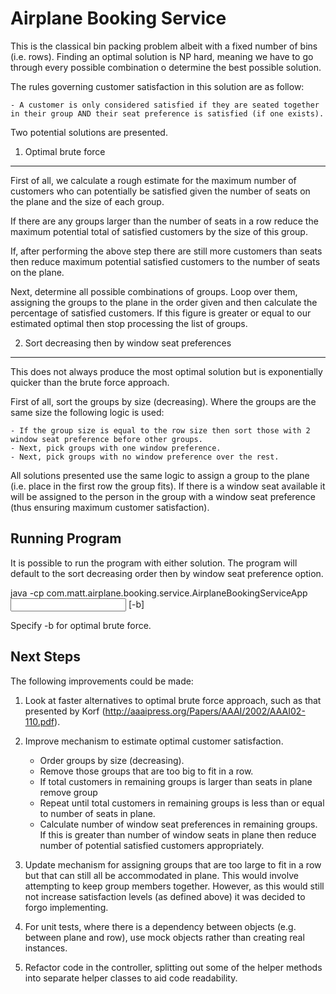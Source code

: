Airplane Booking Service
========================

This is the classical bin packing problem albeit with a fixed number of bins (i.e. rows). Finding an optimal solution is NP hard, meaning we have to go through every possible combination o determine the best possible solution.

 The rules governing customer satisfaction in this solution are as follow:
 
 	- A customer is only considered satisfied if they are seated together in their group AND their seat preference is satisfied (if one exists).

Two potential solutions are presented.

1. Optimal brute force
----------------------

First of all, we calculate a rough estimate for the maximum number of customers who can potentially be satisfied given the number of seats on the plane and the size of each group.

If there are any groups larger than the number of seats in a row reduce the maximum potential total of satisfied customers by the size of this group.

If, after performing the above step there are still more customers than seats then reduce maximum potential satisfied customers to the number of seats on the plane.

Next, determine all possible combinations of groups. Loop over them, assigning the groups to the plane in the order given and then calculate the percentage of satisfied customers. If this figure is greater or equal to our estimated optimal then stop processing the list of groups.

2. Sort decreasing then by window seat preferences
--------------------------------------------------

This does not always produce the most optimal solution but is exponentially quicker than the brute force approach.

First of all, sort the groups by size (decreasing). Where the groups are the same size the following logic is used:

	- If the group size is equal to the row size then sort those with 2 window seat preference before other groups.
	- Next, pick groups with one window preference.
	- Next, pick groups with no window preference over the rest.
	
All solutions presented use the same logic to assign a group to the plane (i.e. place in the first row the group fits). If there is a window seat available it will be assigned to the person in the group with a window seat preference (thus ensuring maximum customer satisfaction).

Running Program
---------------

It is possible to run the program with either solution. The program will default to the sort decreasing order then by window seat preference option.

java -cp <jar file> com.matt.airplane.booking.service.AirplaneBookingServiceApp <input file> [-b]

Specify -b for optimal brute force.

Next Steps
----------

The following improvements could be made:
	
1. Look at faster alternatives to optimal brute force approach, such as that presented by Korf (http://aaaipress.org/Papers/AAAI/2002/AAAI02-110.pdf).

2. Improve mechanism to estimate optimal customer satisfaction. 

	- Order groups by size (decreasing).
	- Remove those groups that are too big to fit in a row.
	- If total customers in remaining groups is larger than seats in plane remove group
	- Repeat until total customers in remaining groups is less than or equal to number of seats in plane.
	- Calculate number of window seat preferences in remaining groups. If this is greater than number of window seats in plane then reduce number of potential satisfied customers appropriately.
	
3. Update mechanism for assigning groups that are too large to fit in a row but that can still all be accommodated in plane. This would involve attempting to keep group members together. However, as this would still not increase satisfaction levels (as defined above) it was decided to forgo implementing.

4. For unit tests, where there is a dependency between objects (e.g. between plane and row), use mock objects rather than creating real instances.

5. Refactor code in the controller, splitting out some of the helper methods into separate helper classes to aid code readability.   
  
